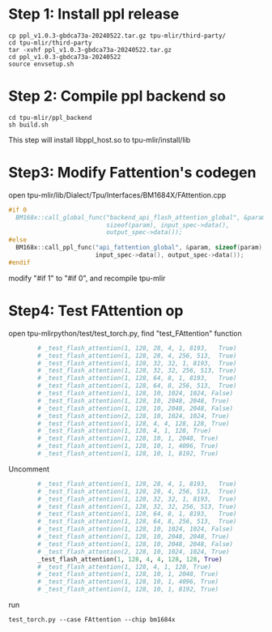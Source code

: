 # Step 1: Install ppl release

``` shell
cp ppl_v1.0.3-gbdca73a-20240522.tar.gz tpu-mlir/third-party/
cd tpu-mlir/third-party
tar -xvhf ppl_v1.0.3-gbdca73a-20240522.tar.gz
cd ppl_v1.0.3-gbdca73a-20240522
source envsetup.sh
```
# Step 2: Compile ppl backend so

``` shell
cd tpu-mlir/ppl_backend
sh build.sh
```

This step will install libppl_host.so to tpu-mlir/install/lib

# Step3: Modify Fattention's codegen
open tpu-mlir/lib/Dialect/Tpu/Interfaces/BM1684X/FAttention.cpp
``` cpp
#if 0
  BM168x::call_global_func("backend_api_flash_attention_global", &param,
                           sizeof(param), input_spec->data(),
                           output_spec->data());
#else
  BM168x::call_ppl_func("api_fattention_global", &param, sizeof(param),
                        input_spec->data(), output_spec->data());
#endif
```

modify "#if 1" to "#if 0", and recompile tpu-mlir

# Step4: Test FAttention op
open tpu-mlirpython/test/test_torch.py, find "test_FAttention" function
``` python
        # _test_flash_attention(1, 128, 28, 4, 1, 8193,   True)
        # _test_flash_attention(1, 128, 28, 4, 256, 513,  True)
        # _test_flash_attention(1, 128, 32, 32, 1, 8193,  True)
        # _test_flash_attention(1, 128, 32, 32, 256, 513, True)
        # _test_flash_attention(1, 128, 64, 8, 1, 8193,   True)
        # _test_flash_attention(1, 128, 64, 8, 256, 513,  True)
        # _test_flash_attention(1, 128, 10, 1024, 1024, False)
        # _test_flash_attention(1, 128, 10, 2048, 2048, True)
        # _test_flash_attention(1, 128, 10, 2048, 2048, False)
        # _test_flash_attention(2, 128, 10, 1024, 1024, True)
        # _test_flash_attention(1, 128, 4, 4, 128, 128, True)
        # _test_flash_attention(1, 128, 4, 1, 128, True)
        # _test_flash_attention(1, 128, 10, 1, 2048, True)
        # _test_flash_attention(1, 128, 10, 1, 4096, True)
        # _test_flash_attention(1, 128, 10, 1, 8192, True)
```
Uncomment
``` python
        # _test_flash_attention(1, 128, 28, 4, 1, 8193,   True)
        # _test_flash_attention(1, 128, 28, 4, 256, 513,  True)
        # _test_flash_attention(1, 128, 32, 32, 1, 8193,  True)
        # _test_flash_attention(1, 128, 32, 32, 256, 513, True)
        # _test_flash_attention(1, 128, 64, 8, 1, 8193,   True)
        # _test_flash_attention(1, 128, 64, 8, 256, 513,  True)
        # _test_flash_attention(1, 128, 10, 1024, 1024, False)
        # _test_flash_attention(1, 128, 10, 2048, 2048, True)
        # _test_flash_attention(1, 128, 10, 2048, 2048, False)
        # _test_flash_attention(2, 128, 10, 1024, 1024, True)
        _test_flash_attention(1, 128, 4, 4, 128, 128, True)
        # _test_flash_attention(1, 128, 4, 1, 128, True)
        # _test_flash_attention(1, 128, 10, 1, 2048, True)
        # _test_flash_attention(1, 128, 10, 1, 4096, True)
        # _test_flash_attention(1, 128, 10, 1, 8192, True)
```

run

``` shell
test_torch.py --case FAttention --chip bm1684x
```




